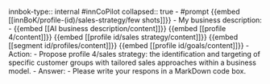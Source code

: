 innbok-type:: internal
#innCoPilot
collapsed:: true
	- #prompt {{embed [[innBoK/profile-(id)/sales-strategy/few shots]]}}
		- My business description:
		- {{embed [[AI business description/content]]}} {{embed [[profile 4/content]]}} {{embed [[profile id/sales strategy/content]]}} {{embed [[segment id/profiles/content]]}} {{embed [[profile id/goals/content]]}}
		- Action:
		- Propose profile 4/sales strategy: the identification and targeting of specific customer groups with tailored sales approaches within a business model.
		- Answer:
		- Please write your respons in a MarkDown code box.


